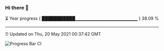 ### Hi there 👋

⏳ Year progress { ███████████▁▁▁▁▁▁▁▁▁▁▁▁▁▁▁▁▁▁▁ } 38.09 %

---

⏰ Updated on Thu, 20 May 2021 00:37:42 GMT

![Progress Bar CI](https://github.com/liununu/liununu/workflows/Progress%20Bar%20CI/badge.svg)
